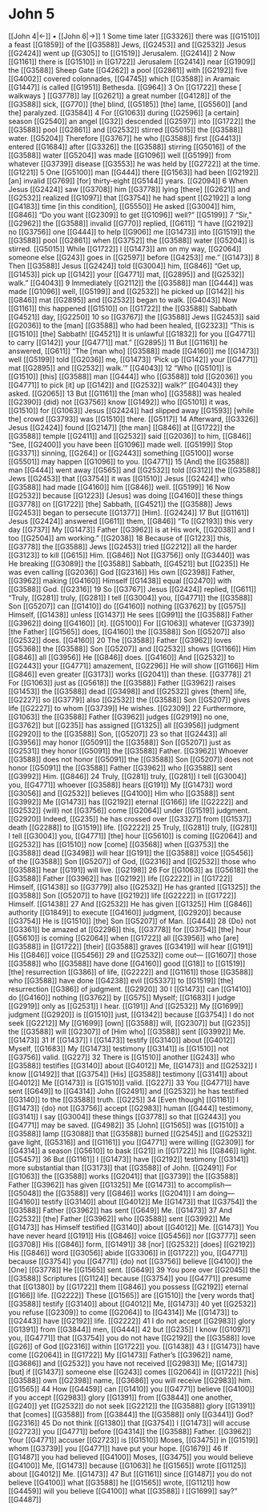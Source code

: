 # John 5
[[John 4|←]] • [[John 6|→]]
1 Some time later [[G3326]] there was [[G1510]] a feast [[G1859]] of the [[G3588]] Jews, [[G2453]] and [[G2532]] Jesus [[G2424]] went up [[G305]] to [[G1519]] Jerusalem. [[G2414]] 
2 Now [[G1161]] there is [[G1510]] in [[G1722]] Jerusalem [[G2414]] near [[G1909]] the [[G3588]] Sheep Gate [[G4262]] a pool [[G2861]] with [[G2192]] five [[G4002]] covered colonnades, [[G4745]] which [[G3588]] in Aramaic [[G1447]] is called [[G1951]] Bethesda. [[G964]] 
3 On [[G1722]] these [ walkways ] [[G3778]] lay [[G2621]] a great number [[G4128]] of the [[G3588]] sick, [[G770]] [the] blind, [[G5185]] [the] lame, [[G5560]] [and the] paralyzed. [[G3584]] 
4 For [[G1063]] during [[G2596]] [a certain] season [[G2540]] an angel [[G32]] descended [[G2597]] into [[G1722]] the [[G3588]] pool [[G2861]] and [[G2532]] stirred [[G5015]] the [[G3588]] water. [[G5204]] Therefore [[G3767]] he who [[G3588]] first [[G4413]] entered [[G1684]] after [[G3326]] the [[G3588]] stirring [[G5016]] of the [[G3588]] water [[G5204]] was made [[G1096]] well [[G5199]] from whatever [[G3739]] disease [[G3553]] he was held by [[G2722]] at the time. [[G1221]] 
5 One [[G5100]] man [[G444]] there [[G1563]] had been [[G2192]] [an] invalid [[G769]] [for] thirty-eight [[G5144]] years. [[G2094]] 
6 When Jesus [[G2424]] saw [[G3708]] him [[G3778]] lying [there] [[G2621]] and [[G2532]] realized [[G1097]] that [[G3754]] he had spent [[G2192]] a long [[G4183]] time [in this condition], [[G5550]] He asked [[G3004]] him, [[G846]] “Do you want [[G2309]] to get [[G1096]] well?” [[G5199]] 
7 “Sir,” [[G2962]] the [[G3588]] invalid [[G770]] replied, [[G611]] “I have [[G2192]] no [[G3756]] one [[G444]] to help [[G906]] me [[G1473]] into [[G1519]] the [[G3588]] pool [[G2861]] when [[G3752]] the [[G3588]] water [[G5204]] is stirred. [[G5015]] While [[G1722]] I [[G1473]] am on my way, [[G2064]] someone else [[G243]] goes in [[G2597]] before [[G4253]] me.” [[G1473]] 
8 Then [[G3588]] Jesus [[G2424]] told [[G3004]] him, [[G846]] “Get up, [[G1453]] pick up [[G142]] your [[G4771]] mat, [[G2895]] and [[G2532]] walk.” [[G4043]] 
9 Immediately [[G2112]] the [[G3588]] man [[G444]] was made [[G1096]] well, [[G5199]] and [[G2532]] he picked up [[G142]] his [[G846]] mat [[G2895]] and [[G2532]] began to walk. [[G4043]] Now [[G1161]] this happened [[G1510]] on [[G1722]] the [[G3588]] Sabbath [[G4521]] day, [[G2250]] 
10 so [[G3767]] the [[G3588]] Jews [[G2453]] said [[G2036]] to the [man] [[G3588]] who had been healed, [[G2323]] “This is [[G1510]] [the] Sabbath! [[G4521]] It is unlawful [[G1832]] for you [[G4771]] to carry [[G142]] your [[G4771]] mat.” [[G2895]] 
11 But [[G1161]] he answered, [[G611]] “The [man who] [[G3588]] made [[G4160]] me [[G1473]] well [[G5199]] told [[G2036]] me, [[G1473]] ‘Pick up [[G142]] your [[G4771]] mat [[G2895]] and [[G2532]] walk.’” [[G4043]] 
12 “Who [[G5101]] is [[G1510]] [this] [[G3588]] man [[G444]] who [[G3588]] told [[G2036]] you [[G4771]] to pick [it] up [[G142]] and [[G2532]] walk?” [[G4043]] they asked. [[G2065]] 
13 But [[G1161]] the [man who] [[G3588]] was healed [[G2390]] {did} not [[G3756]] know [[G1492]] who [[G5101]] it was, [[G1510]] for [[G1063]] Jesus [[G2424]] had slipped away [[G1593]] [while the] crowd [[G3793]] was [[G1510]] there. [[G5117]] 
14 Afterward, [[G3326]] Jesus [[G2424]] found [[G2147]] [the man] [[G846]] at [[G1722]] the [[G3588]] temple [[G2411]] and [[G2532]] said [[G2036]] to him, [[G846]] “See, [[G2400]] you have been [[G1096]] made well. [[G5199]] Stop [[G3371]] sinning, [[G264]] or [[G2443]] something [[G5100]] worse [[G5501]] may happen [[G1096]] to you. [[G4771]] 
15 [And] the [[G3588]] man [[G444]] went away [[G565]] and [[G2532]] told [[G312]] the [[G3588]] Jews [[G2453]] that [[G3754]] it was [[G1510]] Jesus [[G2424]] who [[G3588]] had made [[G4160]] him [[G846]] well. [[G5199]] 
16 Now [[G2532]] because [[G1223]] [Jesus] was doing [[G4160]] these things [[G3778]] on [[G1722]] [the] Sabbath, [[G4521]] the [[G3588]] Jews [[G2453]] began to persecute [[G1377]] [Him]. [[G2424]] 
17 But [[G1161]] Jesus [[G2424]] answered [[G611]] them, [[G846]] “To [[G2193]] this very day [[G737]] My [[G1473]] Father [[G3962]] is at His work, [[G2038]] and I too [[G2504]] am working.” [[G2038]] 
18 Because of [[G1223]] this, [[G3778]] the [[G3588]] Jews [[G2453]] tried [[G2212]] all the harder [[G3123]] to kill [[G615]] Him. [[G846]] Not [[G3756]] only [[G3440]] was He breaking [[G3089]] the [[G3588]] Sabbath, [[G4521]] but [[G235]] He was even calling [[G2036]] God [[G2316]] His own [[G2398]] Father, [[G3962]] making [[G4160]] Himself [[G1438]] equal [[G2470]] with [[G3588]] God. [[G2316]] 
19 So [[G3767]] Jesus [[G2424]] replied, [[G611]] “Truly, [[G281]] truly, [[G281]] I tell [[G3004]] you, [[G4771]] the [[G3588]] Son [[G5207]] can [[G1410]] do [[G4160]] nothing [[G3762]] by [[G575]] Himself, [[G1438]] unless [[G1437]] He sees [[G991]] the [[G3588]] Father [[G3962]] doing [[G4160]] [it]. [[G5100]] For [[G1063]] whatever [[G3739]] [the Father] [[G1565]] does, [[G4160]] the [[G3588]] Son [[G5207]] also [[G2532]] does. [[G4160]] 
20 The [[G3588]] Father [[G3962]] loves [[G5368]] the [[G3588]] Son [[G5207]] and [[G2532]] shows [[G1166]] Him [[G846]] all [[G3956]] He [[G846]] does. [[G4160]] And [[G2532]] to [[G2443]] your [[G4771]] amazement, [[G2296]] He will show [[G1166]] Him [[G846]] even greater [[G3173]] works [[G2041]] than these. [[G3778]] 
21 For [[G1063]] just as [[G5618]] the [[G3588]] Father [[G3962]] raises [[G1453]] the [[G3588]] dead [[G3498]] and [[G2532]] gives [them] life, [[G2227]] so [[G3779]] also [[G2532]] the [[G3588]] Son [[G5207]] gives life [[G2227]] to whom [[G3739]] He wishes. [[G2309]] 
22 Furthermore, [[G1063]] the [[G3588]] Father [[G3962]] judges [[G2919]] no one, [[G3762]] but [[G235]] has assigned [[G1325]] all [[G3956]] judgment [[G2920]] to the [[G3588]] Son, [[G5207]] 
23 so that [[G2443]] all [[G3956]] may honor [[G5091]] the [[G3588]] Son [[G5207]] just as [[G2531]] they honor [[G5091]] the [[G3588]] Father. [[G3962]] Whoever [[G3588]] does not honor [[G5091]] the [[G3588]] Son [[G5207]] does not honor [[G5091]] the [[G3588]] Father [[G3962]] who [[G3588]] sent [[G3992]] Him. [[G846]] 
24 Truly, [[G281]] truly, [[G281]] I tell [[G3004]] you, [[G4771]] whoever [[G3588]] hears [[G191]] My [[G1473]] word [[G3056]] and [[G2532]] believes [[G4100]] Him who [[G3588]] sent [[G3992]] Me [[G1473]] has [[G2192]] eternal [[G166]] life [[G2222]] and [[G2532]] {will} not [[G3756]] come [[G2064]] under [[G1519]] judgment. [[G2920]] Indeed, [[G235]] he has crossed over [[G3327]] from [[G1537]] death [[G2288]] to [[G1519]] life. [[G2222]] 
25 Truly, [[G281]] truly, [[G281]] I tell [[G3004]] you, [[G4771]] [the] hour [[G5610]] is coming [[G2064]] and [[G2532]] has [[G1510]] now [come] [[G3568]] when [[G3753]] the [[G3588]] dead [[G3498]] will hear [[G191]] the [[G3588]] voice [[G5456]] of the [[G3588]] Son [[G5207]] of God, [[G2316]] and [[G2532]] those who [[G3588]] hear [[G191]] will live. [[G2198]] 
26 For [[G1063]] as [[G5618]] the [[G3588]] Father [[G3962]] has [[G2192]] life [[G2222]] in [[G1722]] Himself, [[G1438]] so [[G3779]] also [[G2532]] He has granted [[G1325]] the [[G3588]] Son [[G5207]] to have [[G2192]] life [[G2222]] in [[G1722]] Himself. [[G1438]] 
27 And [[G2532]] He has given [[G1325]] Him [[G846]] authority [[G1849]] to execute [[G4160]] judgment, [[G2920]] because [[G3754]] He is [[G1510]] [the] Son [[G5207]] of Man. [[G444]] 
28 {Do} not [[G3361]] be amazed at [[G2296]] this, [[G3778]] for [[G3754]] [the] hour [[G5610]] is coming [[G2064]] when [[G1722]] all [[G3956]] who [are] [[G3588]] in [[G1722]] [their] [[G3588]] graves [[G3419]] will hear [[G191]] His [[G846]] voice [[G5456]] 
29 and [[G2532]] come out— [[G1607]] those [[G3588]] who [[G3588]] have done [[G4160]] good [[G18]] to [[G1519]] [the] resurrection [[G386]] of life, [[G2222]] and [[G1161]] those [[G3588]] who [[G3588]] have done [[G4238]] evil [[G5337]] to [[G1519]] [the] resurrection [[G386]] of judgment. [[G2920]] 
30 I [[G1473]] can [[G1410]] do [[G4160]] nothing [[G3762]] by [[G575]] Myself; [[G1683]] I judge [[G2919]] only as [[G2531]] I hear. [[G191]] And [[G2532]] My [[G1699]] judgment [[G2920]] is [[G1510]] just, [[G1342]] because [[G3754]] I do not seek [[G2212]] My [[G1699]] [own] [[G3588]] will, [[G2307]] but [[G235]] the [[G3588]] will [[G2307]] of [Him who] [[G3588]] sent [[G3992]] Me. [[G1473]] 
31 If [[G1437]] I [[G1473]] testify [[G3140]] about [[G4012]] Myself, [[G1683]] My [[G1473]] testimony [[G3141]] is [[G1510]] not [[G3756]] valid. [[G227]] 
32 There is [[G1510]] another [[G243]] who [[G3588]] testifies [[G3140]] about [[G4012]] Me, [[G1473]] and [[G2532]] I know [[G1492]] that [[G3754]] [His] [[G3588]] testimony [[G3141]] about [[G4012]] Me [[G1473]] is [[G1510]] valid. [[G227]] 
33 You [[G4771]] have sent [[G649]] to [[G4314]] John [[G2491]] and [[G2532]] he has testified [[G3140]] to the [[G3588]] truth. [[G225]] 
34 [Even though] [[G1161]] I [[G1473]] {do} not [[G3756]] accept [[G2983]] human [[G444]] testimony, [[G3141]] I say [[G3004]] these things [[G3778]] so that [[G2443]] you [[G4771]] may be saved. [[G4982]] 
35 [John] [[G1565]] was [[G1510]] a [[G3588]] lamp [[G3088]] that [[G3588]] burned [[G2545]] and [[G2532]] gave light, [[G5316]] and [[G1161]] you [[G4771]] were willing [[G2309]] for [[G4314]] a season [[G5610]] to bask [[G21]] in [[G1722]] his [[G846]] light. [[G5457]] 
36 But [[G1161]] I [[G1473]] have [[G2192]] testimony [[G3141]] more substantial than [[G3173]] that [[G3588]] of John. [[G2491]] For [[G1063]] the [[G3588]] works [[G2041]] that [[G3739]] the [[G3588]] Father [[G3962]] has given [[G1325]] Me [[G1473]] to accomplish— [[G5048]] the [[G3588]] very [[G846]] works [[G2041]] I am doing— [[G4160]] testify [[G3140]] about [[G4012]] Me [[G1473]] that [[G3754]] the [[G3588]] Father [[G3962]] has sent [[G649]] Me. [[G1473]] 
37 And [[G2532]] [the] Father [[G3962]] who [[G3588]] sent [[G3992]] Me [[G1473]] has Himself testified [[G3140]] about [[G4012]] Me. [[G1473]] You have never heard [[G191]] His [[G846]] voice [[G5456]] nor [[G3777]] seen [[G3708]] His [[G846]] form, [[G1491]] 
38 [nor] [[G2532]] [does] [[G2192]] His [[G846]] word [[G3056]] abide [[G3306]] in [[G1722]] you, [[G4771]] because [[G3754]] you [[G4771]] {do} not [[G3756]] believe [[G4100]] the [One] [[G3778]] He [[G1565]] sent. [[G649]] 
39 You pore over [[G2045]] the [[G3588]] Scriptures [[G1124]] because [[G3754]] you [[G4771]] presume that [[G1380]] by [[G1722]] them [[G846]] you possess [[G2192]] eternal [[G166]] life. [[G2222]] These [[G1565]] are [[G1510]] the [very words that] [[G3588]] testify [[G3140]] about [[G4012]] Me, [[G1473]] 
40 yet [[G2532]] you refuse [[G2309]] to come [[G2064]] to [[G4314]] Me [[G1473]] to [[G2443]] have [[G2192]] life. [[G2222]] 
41 I do not accept [[G2983]] glory [[G1391]] from [[G3844]] men, [[G444]] 
42 but [[G235]] I know [[G1097]] you, [[G4771]] that [[G3754]] you do not have [[G2192]] the [[G3588]] love [[G26]] of God [[G2316]] within [[G1722]] you. [[G1438]] 
43 I [[G1473]] have come [[G2064]] in [[G1722]] My [[G1473]] Father’s [[G3962]] name, [[G3686]] and [[G2532]] you have not received [[G2983]] Me; [[G1473]] [but] if [[G1437]] someone else [[G243]] comes [[G2064]] in [[G1722]] [his] [[G3588]] own [[G2398]] name, [[G3686]] you will receive [[G2983]] him. [[G1565]] 
44 How [[G4459]] can [[G1410]] you [[G4771]] believe [[G4100]] if you accept [[G2983]] glory [[G1391]] from [[G3844]] one another, [[G240]] yet [[G2532]] do not seek [[G2212]] the [[G3588]] glory [[G1391]] that [comes] [[G3588]] from [[G3844]] the [[G3588]] only [[G3441]] God? [[G2316]] 
45 Do not think [[G1380]] that [[G3754]] I [[G1473]] will accuse [[G2723]] you [[G4771]] before [[G4314]] the [[G3588]] Father. [[G3962]] Your [[G4771]] accuser [[G2723]] is [[G1510]] Moses, [[G3475]] in [[G1519]] whom [[G3739]] you [[G4771]] have put your hope. [[G1679]] 
46 If [[G1487]] you had believed [[G4100]] Moses, [[G3475]] you would believe [[G4100]] Me, [[G1473]] because [[G1063]] he [[G1565]] wrote [[G1125]] about [[G4012]] Me. [[G1473]] 
47 But [[G1161]] since [[G1487]] you do not believe [[G4100]] what [[G3588]] he [[G1565]] wrote, [[G1121]] how [[G4459]] will you believe [[G4100]] what [[G3588]] I [[G1699]] say?” [[G4487]] 

